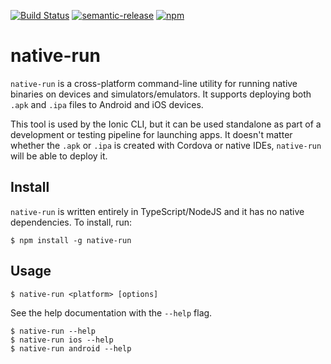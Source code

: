 [![Build Status](https://circleci.com/gh/ionic-team/native-run.svg?style=shield)](https://circleci.com/gh/ionic-team/native-run)
[![semantic-release](https://img.shields.io/badge/%20%20%F0%9F%93%A6%F0%9F%9A%80-semantic--release-e10079.svg)](https://github.com/semantic-release/semantic-release)
[![npm](https://img.shields.io/npm/v/native-run.svg)](https://www.npmjs.com/package/native-run)

# native-run

`native-run` is a cross-platform command-line utility for running native binaries on devices and simulators/emulators. It supports deploying both `.apk` and `.ipa` files to Android and iOS devices.

This tool is used by the Ionic CLI, but it can be used standalone as part of a development or testing pipeline for launching apps. It doesn't matter whether the `.apk` or `.ipa` is created with Cordova or native IDEs, `native-run` will be able to deploy it.

## Install

`native-run` is written entirely in TypeScript/NodeJS and it has no native dependencies. To install, run:

```console
$ npm install -g native-run
```

## Usage

```console
$ native-run <platform> [options]
```

See the help documentation with the `--help` flag.

```console
$ native-run --help
$ native-run ios --help
$ native-run android --help
```
